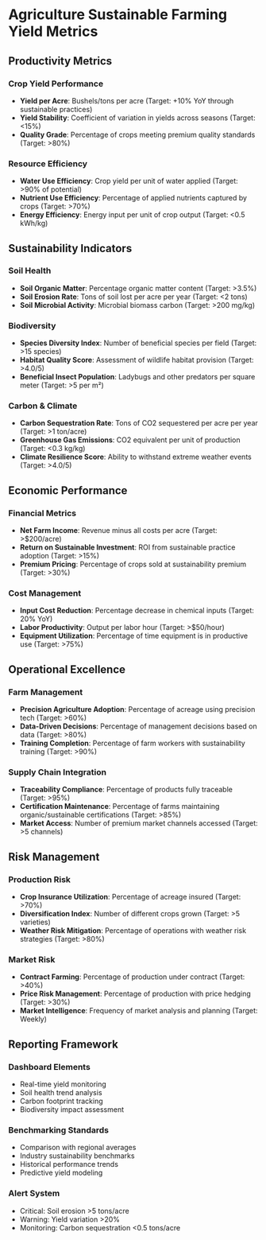 # Agriculture Sustainable Farming Yield Metrics

## Productivity Metrics

### Crop Yield Performance
- **Yield per Acre**: Bushels/tons per acre (Target: +10% YoY through sustainable practices)
- **Yield Stability**: Coefficient of variation in yields across seasons (Target: <15%)
- **Quality Grade**: Percentage of crops meeting premium quality standards (Target: >80%)

### Resource Efficiency
- **Water Use Efficiency**: Crop yield per unit of water applied (Target: >90% of potential)
- **Nutrient Use Efficiency**: Percentage of applied nutrients captured by crops (Target: >70%)
- **Energy Efficiency**: Energy input per unit of crop output (Target: <0.5 kWh/kg)

## Sustainability Indicators

### Soil Health
- **Soil Organic Matter**: Percentage organic matter content (Target: >3.5%)
- **Soil Erosion Rate**: Tons of soil lost per acre per year (Target: <2 tons)
- **Soil Microbial Activity**: Microbial biomass carbon (Target: >200 mg/kg)

### Biodiversity
- **Species Diversity Index**: Number of beneficial species per field (Target: >15 species)
- **Habitat Quality Score**: Assessment of wildlife habitat provision (Target: >4.0/5)
- **Beneficial Insect Population**: Ladybugs and other predators per square meter (Target: >5 per m²)

### Carbon & Climate
- **Carbon Sequestration Rate**: Tons of CO2 sequestered per acre per year (Target: >1 ton/acre)
- **Greenhouse Gas Emissions**: CO2 equivalent per unit of production (Target: <0.3 kg/kg)
- **Climate Resilience Score**: Ability to withstand extreme weather events (Target: >4.0/5)

## Economic Performance

### Financial Metrics
- **Net Farm Income**: Revenue minus all costs per acre (Target: >$200/acre)
- **Return on Sustainable Investment**: ROI from sustainable practice adoption (Target: >15%)
- **Premium Pricing**: Percentage of crops sold at sustainability premium (Target: >30%)

### Cost Management
- **Input Cost Reduction**: Percentage decrease in chemical inputs (Target: 20% YoY)
- **Labor Productivity**: Output per labor hour (Target: >$50/hour)
- **Equipment Utilization**: Percentage of time equipment is in productive use (Target: >75%)

## Operational Excellence

### Farm Management
- **Precision Agriculture Adoption**: Percentage of acreage using precision tech (Target: >60%)
- **Data-Driven Decisions**: Percentage of management decisions based on data (Target: >80%)
- **Training Completion**: Percentage of farm workers with sustainability training (Target: >90%)

### Supply Chain Integration
- **Traceability Compliance**: Percentage of products fully traceable (Target: >95%)
- **Certification Maintenance**: Percentage of farms maintaining organic/sustainable certifications (Target: >85%)
- **Market Access**: Number of premium market channels accessed (Target: >5 channels)

## Risk Management

### Production Risk
- **Crop Insurance Utilization**: Percentage of acreage insured (Target: >70%)
- **Diversification Index**: Number of different crops grown (Target: >5 varieties)
- **Weather Risk Mitigation**: Percentage of operations with weather risk strategies (Target: >80%)

### Market Risk
- **Contract Farming**: Percentage of production under contract (Target: >40%)
- **Price Risk Management**: Percentage of production with price hedging (Target: >30%)
- **Market Intelligence**: Frequency of market analysis and planning (Target: Weekly)

## Reporting Framework

### Dashboard Elements
- Real-time yield monitoring
- Soil health trend analysis
- Carbon footprint tracking
- Biodiversity impact assessment

### Benchmarking Standards
- Comparison with regional averages
- Industry sustainability benchmarks
- Historical performance trends
- Predictive yield modeling

### Alert System
- Critical: Soil erosion >5 tons/acre
- Warning: Yield variation >20%
- Monitoring: Carbon sequestration <0.5 tons/acre
